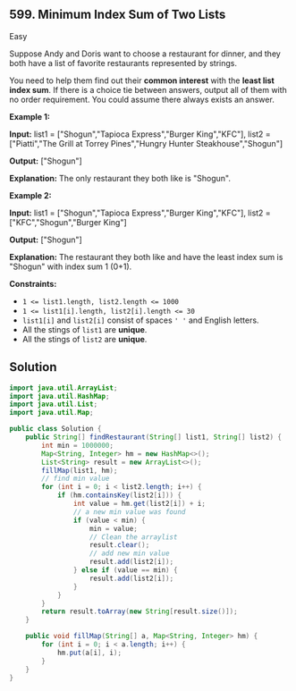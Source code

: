 ## 599\. Minimum Index Sum of Two Lists

Easy

Suppose Andy and Doris want to choose a restaurant for dinner, and they both have a list of favorite restaurants represented by strings.

You need to help them find out their **common interest** with the **least list index sum**. If there is a choice tie between answers, output all of them with no order requirement. You could assume there always exists an answer.

**Example 1:**

**Input:** list1 = ["Shogun","Tapioca Express","Burger King","KFC"], list2 = ["Piatti","The Grill at Torrey Pines","Hungry Hunter Steakhouse","Shogun"]

**Output:** ["Shogun"]

**Explanation:** The only restaurant they both like is "Shogun". 

**Example 2:**

**Input:** list1 = ["Shogun","Tapioca Express","Burger King","KFC"], list2 = ["KFC","Shogun","Burger King"]

**Output:** ["Shogun"]

**Explanation:** The restaurant they both like and have the least index sum is "Shogun" with index sum 1 (0+1). 

**Constraints:**

*   `1 <= list1.length, list2.length <= 1000`
*   `1 <= list1[i].length, list2[i].length <= 30`
*   `list1[i]` and `list2[i]` consist of spaces `' '` and English letters.
*   All the stings of `list1` are **unique**.
*   All the stings of `list2` are **unique**.

## Solution

```java
import java.util.ArrayList;
import java.util.HashMap;
import java.util.List;
import java.util.Map;

public class Solution {
    public String[] findRestaurant(String[] list1, String[] list2) {
        int min = 1000000;
        Map<String, Integer> hm = new HashMap<>();
        List<String> result = new ArrayList<>();
        fillMap(list1, hm);
        // find min value
        for (int i = 0; i < list2.length; i++) {
            if (hm.containsKey(list2[i])) {
                int value = hm.get(list2[i]) + i;
                // a new min value was found
                if (value < min) {
                    min = value;
                    // Clean the arraylist
                    result.clear();
                    // add new min value
                    result.add(list2[i]);
                } else if (value == min) {
                    result.add(list2[i]);
                }
            }
        }
        return result.toArray(new String[result.size()]);
    }

    public void fillMap(String[] a, Map<String, Integer> hm) {
        for (int i = 0; i < a.length; i++) {
            hm.put(a[i], i);
        }
    }
}
```